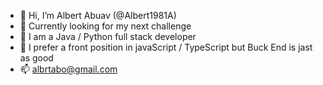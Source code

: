 - 👋 Hi, I’m Albert Abuav (@Albert1981A)
- 👀 Currently looking for my next challenge
- 🌱 I am a Java / Python full stack developer
- 💞️ I prefer a front position in javaScript / TypeScript but Buck End is jast as good
- 📫 albrtabo@gmail.com
